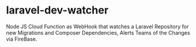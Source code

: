# laravel-dev-watcher
Node JS Cloud Function as WebHook that watches a Laravel Repository for new Migrations and Composer Dependencies, Alerts Teams of the Changes via FireBase.
